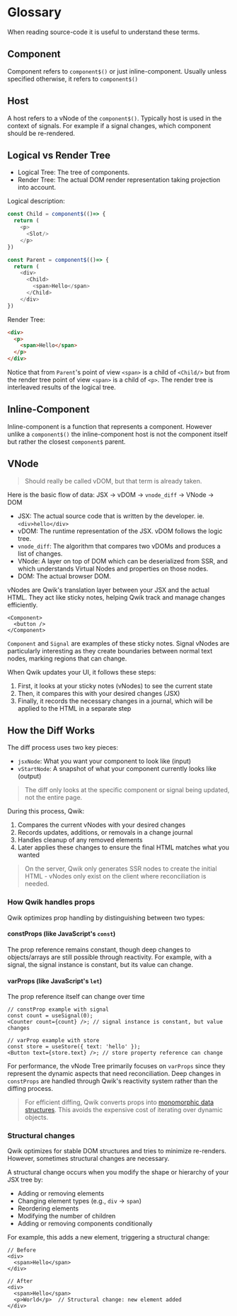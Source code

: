 # Glossary

When reading source-code it is useful to understand these terms.

## Component

Component refers to `component$()` or just inline-component. Usually unless specified otherwise, it refers to `component$()`

## Host

A host refers to a vNode of the `component$()`. Typically host is used in the context of signals. For example if a signal changes, which component should be re-rendered.

## Logical vs Render Tree

- Logical Tree: The tree of components.
- Render Tree: The actual DOM render representation taking projection into account.

Logical description:

```typescript
const Child = component$(()=> {
  return (
    <p>
      <Slot/>
    </p>
})

const Parent = component$(()=> {
  return (
    <div>
      <Child>
        <span>Hello</span>
      </Child>
    </div>
})
```

Render Tree:

```html
<div>
  <p>
    <span>Hello</span>
  </p>
</div>
```

Notice that from `Parent`'s point of view `<span>` is a child of `<Child/>` but from the render tree point of view `<span>` is a child of `<p>`. The render tree is interleaved results of the logical tree.

## Inline-Component

Inline-component is a function that represents a component. However unlike a `component$()` the inline-component host is not the component itself but rather the closest `component$` parent.

## VNode

> Should really be called vDOM, but that term is already taken.

Here is the basic flow of data: JSX -> vDOM -> `vnode_diff` -> VNode -> DOM

- JSX: The actual source code that is written by the developer. ie. `<div>hello</div>`
- vDOM: The runtime representation of the JSX. vDOM follows the logic tree.
- `vnode_diff`: The algorithm that compares two vDOMs and produces a list of changes.
- VNode: A layer on top of DOM which can be deserialized from SSR, and which understands Virtual Nodes and properties on those nodes.
- DOM: The actual browser DOM.

vNodes are Qwik's translation layer between your JSX and the actual HTML. They act like sticky notes, helping Qwik track and manage changes efficiently.

```tsx
<Component>
  <button />
</Component>
```

`Component` and `Signal` are examples of these sticky notes. Signal vNodes are particularly interesting as they create boundaries between normal text nodes, marking regions that can change.

When Qwik updates your UI, it follows these steps:

1. First, it looks at your sticky notes (vNodes) to see the current state
2. Then, it compares this with your desired changes (JSX)
3. Finally, it records the necessary changes in a journal, which will be applied to the HTML in a separate step

## How the Diff Works

The diff process uses two key pieces:

- `jsxNode`: What you want your component to look like (input)
- `vStartNode`: A snapshot of what your component currently looks like (output)

> The diff only looks at the specific component or signal being updated, not the entire page.

During this process, Qwik:

1. Compares the current vNodes with your desired changes
2. Records updates, additions, or removals in a change journal
3. Handles cleanup of any removed elements
4. Later applies these changes to ensure the final HTML matches what you wanted

> On the server, Qwik only generates SSR nodes to create the initial HTML - vNodes only exist on the client where reconciliation is needed.

### How Qwik handles props

Qwik optimizes prop handling by distinguishing between two types:

#### constProps (like JavaScript's `const`)

The prop reference remains constant, though deep changes to objects/arrays are still possible through reactivity. For example, with a signal, the signal instance is constant, but its value can change.

#### varProps (like JavaScript's `let`)

The prop reference itself can change over time

```tsx
// constProp example with signal
const count = useSignal(0);
<Counter count={count} />; // signal instance is constant, but value changes

// varProp example with store
const store = useStore({ text: 'hello' });
<Button text={store.text} />; // store property reference can change
```

For performance, the vNode Tree primarily focuses on `varProps` since they represent the dynamic aspects that need reconciliation. Deep changes in `constProps` are handled through Qwik's reactivity system rather than the diffing process.

> For efficient diffing, Qwik converts props into [monomorphic data structures](https://www.builder.io/blog/monomorphic-javascript). This avoids the expensive cost of iterating over dynamic objects.

### Structural changes

Qwik optimizes for stable DOM structures and tries to minimize re-renders. However, sometimes structural changes are necessary.

A structural change occurs when you modify the shape or hierarchy of your JSX tree by:

- Adding or removing elements
- Changing element types (e.g., `div` → `span`)
- Reordering elements
- Modifying the number of children
- Adding or removing components conditionally

For example, this adds a new element, triggering a structural change:

```tsx
// Before
<div>
  <span>Hello</span>
</div>

// After
<div>
  <span>Hello</span>
  <p>World</p>  // Structural change: new element added
</div>
```
